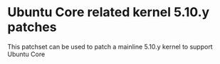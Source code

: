 # Ubuntu Core related kernel 5.10.y patches
This patchset can be used to patch a mainline 5.10.y kernel to support Ubuntu Core
